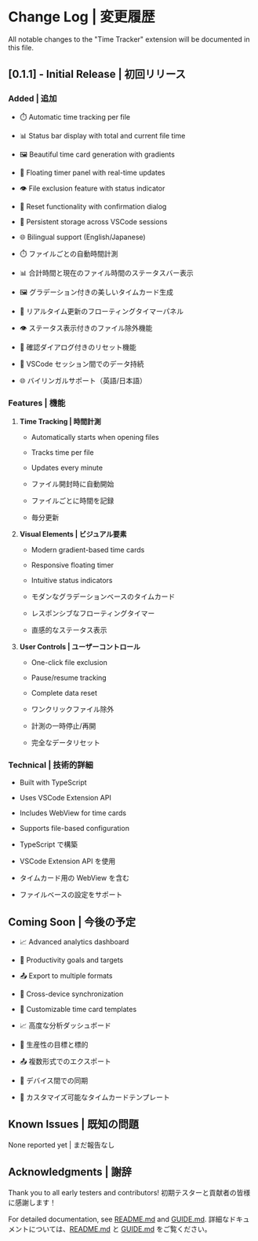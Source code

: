 # Change Log | 変更履歴

All notable changes to the "Time Tracker" extension will be documented in this file.

## [0.1.1] - Initial Release | 初回リリース

### Added | 追加

- ⏱️ Automatic time tracking per file
- 📊 Status bar display with total and current file time
- 🖼️ Beautiful time card generation with gradients
- 🎯 Floating timer panel with real-time updates
- 👁️ File exclusion feature with status indicator
- 🔄 Reset functionality with confirmation dialog
- 💾 Persistent storage across VSCode sessions
- 🌐 Bilingual support (English/Japanese)

- ⏱️ ファイルごとの自動時間計測
- 📊 合計時間と現在のファイル時間のステータスバー表示
- 🖼️ グラデーション付きの美しいタイムカード生成
- 🎯 リアルタイム更新のフローティングタイマーパネル
- 👁️ ステータス表示付きのファイル除外機能
- 🔄 確認ダイアログ付きのリセット機能
- 💾 VSCode セッション間でのデータ持続
- 🌐 バイリンガルサポート（英語/日本語）

### Features | 機能

1. **Time Tracking | 時間計測**

   - Automatically starts when opening files
   - Tracks time per file
   - Updates every minute

   - ファイル開封時に自動開始
   - ファイルごとに時間を記録
   - 毎分更新

2. **Visual Elements | ビジュアル要素**

   - Modern gradient-based time cards
   - Responsive floating timer
   - Intuitive status indicators

   - モダンなグラデーションベースのタイムカード
   - レスポンシブなフローティングタイマー
   - 直感的なステータス表示

3. **User Controls | ユーザーコントロール**

   - One-click file exclusion
   - Pause/resume tracking
   - Complete data reset

   - ワンクリックファイル除外
   - 計測の一時停止/再開
   - 完全なデータリセット

### Technical | 技術的詳細

- Built with TypeScript
- Uses VSCode Extension API
- Includes WebView for time cards
- Supports file-based configuration

- TypeScript で構築
- VSCode Extension API を使用
- タイムカード用の WebView を含む
- ファイルベースの設定をサポート

## Coming Soon | 今後の予定

- 📈 Advanced analytics dashboard
- 🎯 Productivity goals and targets
- 📤 Export to multiple formats
- 📱 Cross-device synchronization
- 🔧 Customizable time card templates

- 📈 高度な分析ダッシュボード
- 🎯 生産性の目標と標的
- 📤 複数形式でのエクスポート
- 📱 デバイス間での同期
- 🔧 カスタマイズ可能なタイムカードテンプレート

## Known Issues | 既知の問題

None reported yet | まだ報告なし

## Acknowledgments | 謝辞

Thank you to all early testers and contributors!
初期テスターと貢献者の皆様に感謝します！

For detailed documentation, see [README.md](README.md) and [GUIDE.md](GUIDE.md).
詳細なドキュメントについては、[README.md](README.md) と [GUIDE.md](GUIDE.md) をご覧ください。
